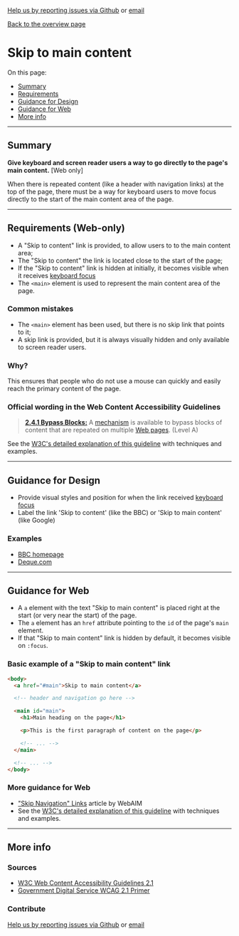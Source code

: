 [Help us by reporting issues via Github](https://github.com/theappbusiness/accessibility-guidelines) or [email](mailto:jeanfrancois@theappbusiness.com)

[Back to the overview page](./../index.html)

# Skip to main content

On this page:
* [Summary](#summary)
* [Requirements](#requirements)
* [Guidance for Design](#guidance-for-design)
* [Guidance for Web](#guidance-for-web)
* [More info](#more-info)

---

## Summary

**Give keyboard and screen reader users a way to go directly to the page's main content.** [Web only]

When there is repeated content (like a header with navigation links) at the top of the page, there must be a way for keyboard users to move focus directly to the start of the main content area of the page.

---

## Requirements (Web-only)

*   A "Skip to content" link is provided, to allow users to to the main content area;
*   The "Skip to content" the link is located close to the start of the page;
*   If the "Skip to content" link is hidden at initially, it becomes visible when it receives [keyboard focus](./definitions.md#keyboard-focus)
*   The `<main>` element is used to represent the main content area of the page.

### Common mistakes

*   The `<main>` element has been used, but there is no skip link that points to it;
*   A skip link is provided, but it is always visually hidden and only available to screen reader users.

### Why?

This ensures that people who do not use a mouse can quickly and easily reach the primary content of the page.

### Official wording in the Web Content Accessibility Guidelines

> [**2.4.1 Bypass Blocks:**](https://www.w3.org/TR/UNDERSTANDING-WCAG20/navigation-mechanisms-skip.html) A [mechanism](https://www.w3.org/TR/UNDERSTANDING-WCAG20/navigation-mechanisms-skip.html#mechanismdef) is available to bypass blocks of content that are repeated on multiple [Web pages](https://www.w3.org/TR/UNDERSTANDING-WCAG20/navigation-mechanisms-skip.html#webpagedef). (Level A)

See the [W3C's detailed explanation of this guideline](https://www.w3.org/TR/UNDERSTANDING-WCAG20/navigation-mechanisms-skip.html) with techniques and examples.

---

## Guidance for Design

* Provide visual styles and position for when the link received [keyboard focus](./definitions.md#keyboard-focus)
* Label the link 'Skip to content' (like the BBC) or 'Skip to main content' (like Google)

### Examples

* [BBC homepage](https://www.bbc.co.uk/)
* [Deque.com](https://www.deque.com/)

---

## Guidance for Web

* A `a` element with the text "Skip to main content" is placed right at the start (or very near the start) of the page.
* The `a` element has an `href` attribute pointing to the `id` of the page's `main` element.
* If that "Skip to main content" link is hidden by default, it becomes visible on `:focus`.

### Basic example of a "Skip to main content" link

```html
<body>
  <a href="#main">Skip to main content</a>

  <!-- header and navigation go here -->

  <main id="main">
    <h1>Main heading on the page</h1>

    <p>This is the first paragraph of content on the page</p>

    <!-- ... -->
  </main>

  <!-- ... -->
</body>
```

### More guidance for Web

* ["Skip Navigation" Links](https://webaim.org/techniques/skipnav/) article by WebAIM
* See the [W3C's detailed explanation of this guideline](https://www.w3.org/TR/UNDERSTANDING-WCAG20/navigation-mechanisms-skip.html) with techniques and examples.

---

## More info

### Sources

* [W3C Web Content Accessibility Guidelines 2.1](https://www.w3.org/TR/WCAG21/)
* [Government Digital Service WCAG 2.1 Primer](https://alphagov.github.io/wcag-primer/)

### Contribute

[Help us by reporting issues via Github](https://github.com/theappbusiness/accessibility-guidelines) or [email](mailto:jeanfrancois@theappbusiness.com)